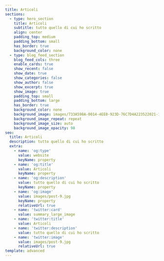 ```yaml
---
title: Articoli
sections:
  - type: hero_section
    title: Articoli
    subtitle: tutto quello di cui ho scritto
    align: center
    padding_top: medium
    padding_bottom: small
    has_border: true
    background_color: none
  - type: blog_feed_section
    blog_feed_cols: three
    enable_cards: true
    show_recent: false
    show_date: true
    show_categories: false
    show_author: false
    show_excerpt: true
    show_image: true
    padding_top: small
    padding_bottom: large
    has_border: true
    background_color: none
    background_image: images/733A598A-0014-4EE0-923D-76C7D4A223522021-11-11_13-32-24_164.jpeg
    background_image_repeat: repeat
    background_image_size: auto
    background_image_opacity: 98
seo:
  title: Articoli
  description: tutto quello di cui ho scritto
  extra:
    - name: 'og:type'
      value: website
      keyName: property
    - name: 'og:title'
      value: Articoli
      keyName: property
    - name: 'og:description'
      value: tutto quello di cui ho scritto
      keyName: property
    - name: 'og:image'
      value: images/post-9.jpg
      keyName: property
      relativeUrl: true
    - name: 'twitter:card'
      value: summary_large_image
    - name: 'twitter:title'
      value: Articoli
    - name: 'twitter:description'
      value: tutto quello di cui ho scritto
    - name: 'twitter:image'
      value: images/post-9.jpg
      relativeUrl: true
template: advanced
---
```

